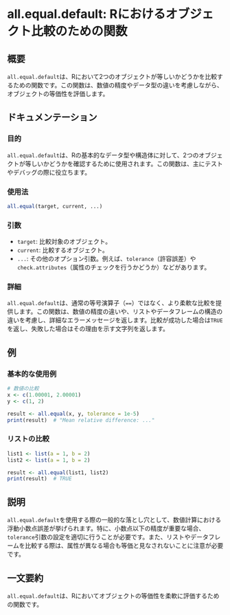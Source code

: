 <!--
Meta Description: # all.equal.default: Rにおけるオブジェクト比較のための関数 ## 概要 `all.equal.default`は、Rにおいて2つのオブジェクトが等しいかどうかを比較するための関数です。この関数は、数値の精度やデータ型の違いを考慮しながら、オブジェクトの等価性を評価します。 ##...
Meta Keywords: all, equal, default, result, この関数は
-->

# all.equal.default: Rにおけるオブジェクト比較のための関数

## 概要
`all.equal.default`は、Rにおいて2つのオブジェクトが等しいかどうかを比較するための関数です。この関数は、数値の精度やデータ型の違いを考慮しながら、オブジェクトの等価性を評価します。

## ドキュメンテーション
### 目的
`all.equal.default`は、Rの基本的なデータ型や構造体に対して、2つのオブジェクトが等しいかどうかを確認するために使用されます。この関数は、主にテストやデバッグの際に役立ちます。

### 使用法
```R
all.equal(target, current, ...)
```

### 引数
- `target`: 比較対象のオブジェクト。
- `current`: 比較するオブジェクト。
- `...`: その他のオプション引数。例えば、`tolerance`（許容誤差）や`check.attributes`（属性のチェックを行うかどうか）などがあります。

### 詳細
`all.equal.default`は、通常の等号演算子（`==`）ではなく、より柔軟な比較を提供します。この関数は、数値の精度の違いや、リストやデータフレームの構造の違いを考慮し、詳細なエラーメッセージを返します。比較が成功した場合は`TRUE`を返し、失敗した場合はその理由を示す文字列を返します。

## 例
### 基本的な使用例
```R
# 数値の比較
x <- c(1.00001, 2.00001)
y <- c(1, 2)

result <- all.equal(x, y, tolerance = 1e-5)
print(result)  # "Mean relative difference: ..."
```

### リストの比較
```R
list1 <- list(a = 1, b = 2)
list2 <- list(a = 1, b = 2)

result <- all.equal(list1, list2)
print(result)  # TRUE
```

## 説明
`all.equal.default`を使用する際の一般的な落とし穴として、数値計算における浮動小数点誤差が挙げられます。特に、小数点以下の精度が重要な場合、`tolerance`引数の設定を適切に行うことが必要です。また、リストやデータフレームを比較する際は、属性が異なる場合も等価と見なされないことに注意が必要です。

## 一文要約
`all.equal.default`は、Rにおいてオブジェクトの等価性を柔軟に評価するための関数です。